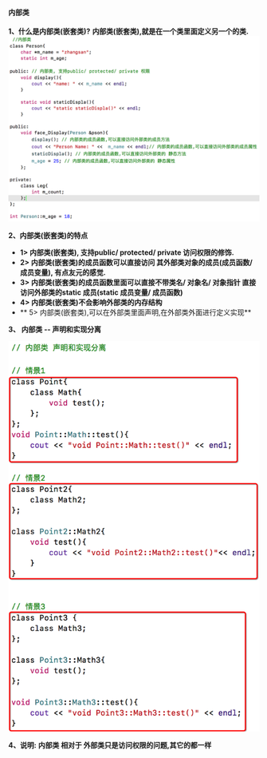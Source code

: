 #### 内部类


**1、什么是内部类(嵌套类)?**
**内部类(嵌套类),就是在一个类里面定义另一个的类.**
![](/assets/Snip20190217_1.png)



**2、内部类(嵌套类)的特点**
- **1> 内部类(嵌套类), 支持public/ protected/ private 访问权限的修饰.**
- **2> 内部类(嵌套类)的成员函数可以直接访问 其外部类对象的成员(成员函数/ 成员变量), 有点友元的感觉.**
- **3> 内部类(嵌套类)的成员函数里面可以直接不带类名/ 对象名/ 对象指针 直接访问外部类的static 成员(static 成员变量/ 成员函数)**
- **4> 内部类(嵌套类)不会影响外部类的内存结构**
- ** 5> 内部类(嵌套类),可以在外部类里面声明,在外部类外面进行定义实现**



 
**3、 内部类 -- 声明和实现分离**

![](/assets/Snip20190217_2.png)

**4、说明:**
**内部类 相对于 外部类只是访问权限的问题,其它的都一样**